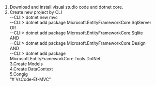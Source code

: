 1. Download and install visual studio code and dotnet core.
2. Create new project by CLI <br />
  --CLI:\> dotnet new mvc <br />
  --CLI:\> dotnet add package Microsoft.EntityFrameworkCore.SqlServer <br />
  OR <br />
  --CLI:\> dotnet add package Microsoft.EntityFrameworkCore.Sqlite <br />
  AND <br />
  --CLI:\> dotnet add package Microsoft.EntityFrameworkCore.Design <br />
  AND <br />
  --CLI:\> dotnet add package Microsoft.EntityFrameworkCore.Tools.DotNet <br />
3.Create Models<br />
4.Create DataContext <br />
5.Congig<br />
"# VsCode-Ef-MVC" 
